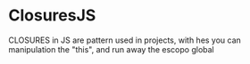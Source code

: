 # ClosuresJS

CLOSURES in JS are pattern used in projects, with hes you can 
manipulation the "this", and run away the escopo global
